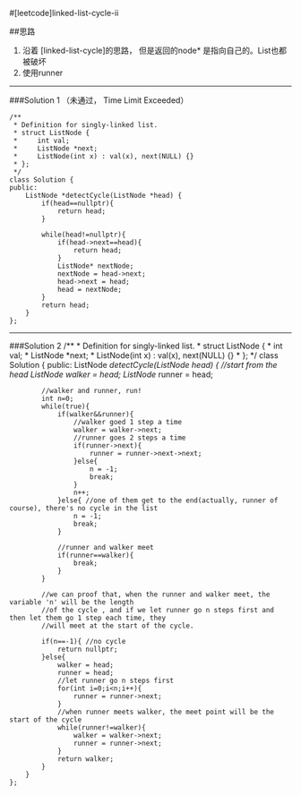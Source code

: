 #[leetcode]linked-list-cycle-ii

##思路
1. 沿着 [linked-list-cycle]的思路， 但是返回的node* 是指向自己的。List也都被破坏
2. 使用runner

---
###Solution 1 （未通过， Time Limit Exceeded）


	/**
	 * Definition for singly-linked list.
	 * struct ListNode {
	 *     int val;
	 *     ListNode *next;
	 *     ListNode(int x) : val(x), next(NULL) {}
	 * };
	 */
	class Solution {
	public:
	    ListNode *detectCycle(ListNode *head) {
	        if(head==nullptr){
	            return head;
	        }
	        
	        while(head!=nullptr){
	            if(head->next==head){
	                return head;
	            }
	            ListNode* nextNode;
	            nextNode = head->next;
	            head->next = head;
	            head = nextNode;
	        }
	        return head;
	    }
	};



---
###Solution 2
	/**
	 * Definition for singly-linked list.
	 * struct ListNode {
	 *     int val;
	 *     ListNode *next;
	 *     ListNode(int x) : val(x), next(NULL) {}
	 * };
	 */
	class Solution {
	public:
	    ListNode *detectCycle(ListNode *head) {
	        //start from the head
	        ListNode* walker = head;
	        ListNode* runner = head;
	        
	        //walker and runner, run!
	        int n=0;
	        while(true){
	            if(walker&&runner){
	                //walker goed 1 step a time
	                walker = walker->next;
	                //runner goes 2 steps a time
	                if(runner->next){ 
	                    runner = runner->next->next;
	                }else{
	                    n = -1;
	                    break;
	                }
	                n++;
	            }else{ //one of them get to the end(actually, runner of course), there's no cycle in the list
	                n = -1;
	                break;
	            }
	            
	            //runner and walker meet
	            if(runner==walker){ 
	                break;
	            }
	        }
	        
	        //we can proof that, when the runner and walker meet, the variable 'n' will be the length 
	        //of the cycle , and if we let runner go n steps first and then let them go 1 step each time, they
	        //will meet at the start of the cycle.
	        
	        if(n==-1){ //no cycle
	            return nullptr;
	        }else{
	            walker = head;
	            runner = head;
	            //let runner go n steps first
	            for(int i=0;i<n;i++){
	                runner = runner->next;
	            }
	            //when runner meets walker, the meet point will be the start of the cycle
	            while(runner!=walker){
	                walker = walker->next;
	                runner = runner->next;
	            }
	            return walker;
	        }
	    }
	};
